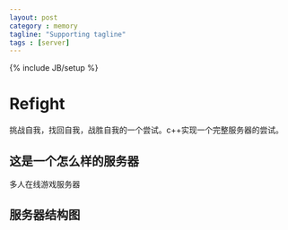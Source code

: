 ```yaml
---
layout: post
category : memory
tagline: "Supporting tagline"
tags : [server]
---
```

{% include JB/setup %}

# Refight

挑战自我，找回自我，战胜自我的一个尝试。c++实现一个完整服务器的尝试。

## 这是一个怎么样的服务器

多人在线游戏服务器

## 服务器结构图